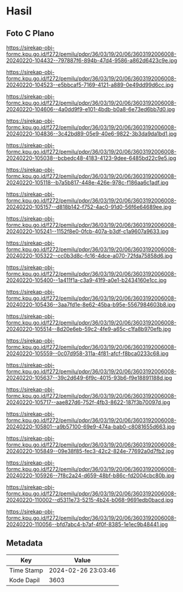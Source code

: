 # Hasil

## Foto C Plano

https://sirekap-obj-formc.kpu.go.id/f272/pemilu/pdpr/36/03/19/20/06/3603192006008-20240220-104432--797887f6-894b-47d4-9586-a862d6423c9e.jpg

https://sirekap-obj-formc.kpu.go.id/f272/pemilu/pdpr/36/03/19/20/06/3603192006008-20240220-104523--e5bbcaf5-7169-4121-a889-0e49dd99d6cc.jpg

https://sirekap-obj-formc.kpu.go.id/f272/pemilu/pdpr/36/03/19/20/06/3603192006008-20240220-104606--4a0dd9f9-e101-4bdb-b0a8-6e73ed6bb7d0.jpg

https://sirekap-obj-formc.kpu.go.id/f272/pemilu/pdpr/36/03/19/20/06/3603192006008-20240220-104836--3c42bd89-05e9-40e6-9822-3b3da9da1bd1.jpg

https://sirekap-obj-formc.kpu.go.id/f272/pemilu/pdpr/36/03/19/20/06/3603192006008-20240220-105038--bcbedc48-4183-4123-9dee-6485bd22c9e5.jpg

https://sirekap-obj-formc.kpu.go.id/f272/pemilu/pdpr/36/03/19/20/06/3603192006008-20240220-105118--b7a5b817-448e-426e-978c-f186aa6c1adf.jpg

https://sirekap-obj-formc.kpu.go.id/f272/pemilu/pdpr/36/03/19/20/06/3603192006008-20240220-105157--d818b142-f752-4ac0-91d0-56f6e64689ee.jpg

https://sirekap-obj-formc.kpu.go.id/f272/pemilu/pdpr/36/03/19/20/06/3603192006008-20240220-105241--1152f8e0-0fcb-407a-b3df-c1a9607a9633.jpg

https://sirekap-obj-formc.kpu.go.id/f272/pemilu/pdpr/36/03/19/20/06/3603192006008-20240220-105322--cc0b3d8c-fc16-4dce-a070-72fda75858d6.jpg

https://sirekap-obj-formc.kpu.go.id/f272/pemilu/pdpr/36/03/19/20/06/3603192006008-20240220-105400--1a411f1a-c3a9-41f9-a0e1-b2434160e1cc.jpg

https://sirekap-obj-formc.kpu.go.id/f272/pemilu/pdpr/36/03/19/20/06/3603192006008-20240220-105436--3aa7fd1e-8e62-45ba-b95e-5567984603b8.jpg

https://sirekap-obj-formc.kpu.go.id/f272/pemilu/pdpr/36/03/19/20/06/3603192006008-20240220-105514--8d20e6eb-59c2-4fe9-a65c-c1fa8b970efb.jpg

https://sirekap-obj-formc.kpu.go.id/f272/pemilu/pdpr/36/03/19/20/06/3603192006008-20240220-105559--0c07d958-311a-4f81-afcf-f8bca0233c68.jpg

https://sirekap-obj-formc.kpu.go.id/f272/pemilu/pdpr/36/03/19/20/06/3603192006008-20240220-105637--39c2d649-6f9c-4015-93b6-f9e18891188d.jpg

https://sirekap-obj-formc.kpu.go.id/f272/pemilu/pdpr/36/03/19/20/06/3603192006008-20240220-105717--aae827d6-752f-4fb3-8622-187f3b70097d.jpg

https://sirekap-obj-formc.kpu.go.id/f272/pemilu/pdpr/36/03/19/20/06/3603192006008-20240220-105801--a9b57100-69e9-474a-bab0-c8081655d663.jpg

https://sirekap-obj-formc.kpu.go.id/f272/pemilu/pdpr/36/03/19/20/06/3603192006008-20240220-105849--09e38f85-fec3-42c2-824e-77692a0d7fb2.jpg

https://sirekap-obj-formc.kpu.go.id/f272/pemilu/pdpr/36/03/19/20/06/3603192006008-20240220-105926--7f8c2a24-d659-48bf-b86c-fd2004cbc80b.jpg

https://sirekap-obj-formc.kpu.go.id/f272/pemilu/pdpr/36/03/19/20/06/3603192006008-20240220-110002--d5311e73-5215-4b24-b068-9691edb0bacd.jpg

https://sirekap-obj-formc.kpu.go.id/f272/pemilu/pdpr/36/03/19/20/06/3603192006008-20240220-110056--bfd7abc4-b7af-4f0f-8385-1e1ec9b48441.jpg


## Metadata

| Key        | Value               |
| ---------- | ------------------- |
| Time Stamp | 2024-02-26 23:03:46 |
| Kode Dapil | 3603                |



